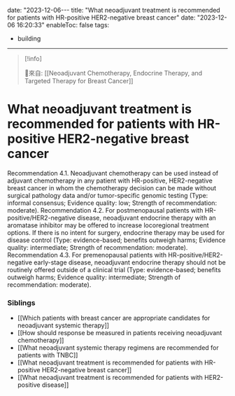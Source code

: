 date: "2023-12-06---
title: "What neoadjuvant treatment is recommended for patients with HR-positive HER2-negative breast cancer"
date: "2023-12-06 16:20:33"
enableToc: false
tags:
  - building
---
> [!info]
>
> 🌱來自: [[Neoadjuvant Chemotherapy, Endocrine Therapy, and Targeted Therapy for Breast Cancer]]
# What neoadjuvant treatment is recommended for patients with HR-positive HER2-negative breast cancer
Recommendation 4.1.
Neoadjuvant chemotherapy can be used instead of adjuvant chemotherapy in any patient with HR-positive, HER2-negative breast cancer in whom the chemotherapy decision can be made without surgical pathology data and/or tumor-specific genomic testing (Type: informal consensus; Evidence quality: low; Strength of recommendation: moderate).
Recommendation 4.2.
For postmenopausal patients with HR-positive/HER2-negative disease, neoadjuvant endocrine therapy with an aromatase inhibitor may be offered to increase locoregional treatment options. If there is no intent for surgery, endocrine therapy may be used for disease control (Type: evidence-based; benefits outweigh harms; Evidence quality: intermediate; Strength of recommendation: moderate).
Recommendation 4.3.
For premenopausal patients with HR-positive/HER2-negative early-stage disease, neoadjuvant endocrine therapy should not be routinely offered outside of a clinical trial (Type: evidence-based; benefits outweigh harms; Evidence quality: intermediate; Strength of recommendation: moderate).
### Siblings
- [[Which patients with breast cancer are appropriate candidates for neoadjuvant systemic therapy]]
- [[How should response be measured in patients receiving neoadjuvant chemotherapy]]
- [[What neoadjuvant systemic therapy regimens are recommended for patients with TNBC]]
- [[What neoadjuvant treatment is recommended for patients with HR-positive HER2-negative breast cancer]]
- [[What neoadjuvant treatment is recommended for patients with HER2-positive disease]]
